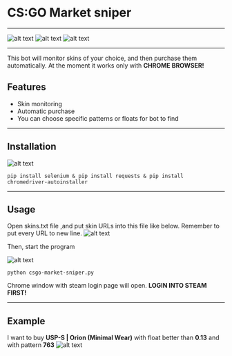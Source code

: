 # CS:GO Market sniper
***
![alt text](https://img.shields.io/github/last-commit/sotolko/csgo-market-sniper) ![alt text](https://img.shields.io/github/commit-activity/m/sotolko/csgo-market-sniper) ![alt text](https://img.shields.io/github/languages/top/sotolko/csgo-market-sniper)
***
This bot will monitor skins of your choice, and then purchase them automatically.
At the moment it works only with **CHROME BROWSER!**

## Features

- Skin monitoring
- Automatic purchase
- You can choose specific patterns or floats for bot to find
***
## Installation

![alt text](https://i.imgur.com/GGd8EiT.png)

```
pip install selenium & pip install requests & pip install chromedriver-autoinstaller
```
***
## Usage
Open skins.txt file ,and put skin URLs into this file like below. Remember to put every URL to new line.
![alt text](https://i.imgur.com/D0YzKmL.png)

Then, start the program

![alt text](https://i.imgur.com/NXjOBnz.png)

```
python csgo-market-sniper.py
```
Chrome window with steam login page will open. **LOGIN INTO STEAM FIRST!**
***
## Example
I want to buy **USP-S | Orion (Minimal Wear)** with float better than **0.13** and with pattern **763**
![alt text](https://i.imgur.com/WgeVfLA.gif)

